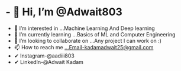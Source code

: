 # - 👋 Hi, I’m @Adwait803
- 👀 I’m interested in ...Machine Learning And Deep learning
- 🌱 I’m currently learning ...Basics of ML and Computer Engineering
- 💞️ I’m looking to collaborate on ...Any project I can work on :)
- 📫 How to reach me ...Email-kadamadwait25@gmail.com
- ✔ Instagram-@aadiii803
- ✔ LinkedIn-@Adwait Kadam
<!---
Adwait803/Adwait803 is a ✨ special ✨ repository because its `README.md` (this file) appears on your GitHub profile.
You can click the Preview link to take a look at your changes.
--->
